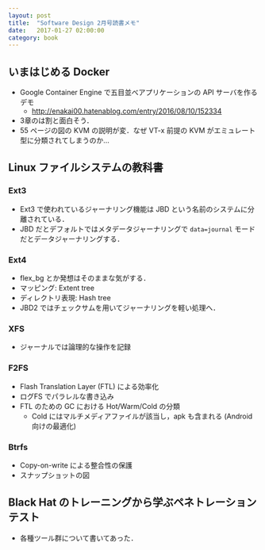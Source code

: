 ```yaml
---
layout: post
title:  "Software Design 2月号読書メモ"
date:   2017-01-27 02:00:00
category: book
---
```


## いまはじめる Docker

* Google Container Engine で五目並べアプリケーションの API サーバを作るデモ
    * http://enakai00.hatenablog.com/entry/2016/08/10/152334
* 3章のは割と面白そう．
* 55 ページの図の KVM の説明が変．なぜ VT-x 前提の KVM がエミュレート型に分類されてしまうのか…

## Linux ファイルシステムの教科書

### Ext3

* Ext3 で使われているジャーナリング機能は JBD という名前のシステムに分離されている．
* JBD だとデフォルトではメタデータジャーナリングで `data=journal` モードだとデータジャーナリングする．

### Ext4

* flex_bg とか発想はそのままな気がする．
* マッピング: Extent tree
* ディレクトリ表現: Hash tree
* JBD2 ではチェックサムを用いてジャーナリングを軽い処理へ．

### XFS

* ジャーナルでは論理的な操作を記録

### F2FS

* Flash Translation Layer (FTL) による効率化
* ログFS でパラレルな書き込み
* FTL のための GC における Hot/Warm/Cold の分類
    * Cold にはマルチメディアファイルが該当し，apk も含まれる (Android 向けの最適化)

### Btrfs

* Copy-on-write による整合性の保護
* スナップショットの図


## Black Hat のトレーニングから学ぶペネトレーションテスト

* 各種ツール群について書いてあった．
